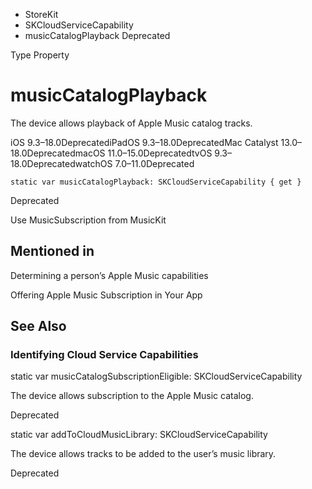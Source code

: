 

- StoreKit
- SKCloudServiceCapability
-  musicCatalogPlayback Deprecated

Type Property

# musicCatalogPlayback

The device allows playback of Apple Music catalog tracks.

iOS 9.3–18.0DeprecatediPadOS 9.3–18.0DeprecatedMac Catalyst 13.0–18.0DeprecatedmacOS 11.0–15.0DeprecatedtvOS 9.3–18.0DeprecatedwatchOS 7.0–11.0Deprecated

``` source
static var musicCatalogPlayback: SKCloudServiceCapability { get }
```

Deprecated

Use MusicSubscription from MusicKit

## Mentioned in 

Determining a person’s Apple Music capabilities

Offering Apple Music Subscription in Your App

## See Also

### Identifying Cloud Service Capabilities

static var musicCatalogSubscriptionEligible: SKCloudServiceCapability

The device allows subscription to the Apple Music catalog.

Deprecated

static var addToCloudMusicLibrary: SKCloudServiceCapability

The device allows tracks to be added to the user’s music library.

Deprecated

